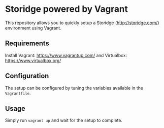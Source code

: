 # Storidge powered by Vagrant

This repository allows you to quickly setup a Storidge (http://storidge.com/) environment using Vagrant.

## Requirements

Install Vagrant: https://www.vagrantup.com/ and Virtualbox: https://www.virtualbox.org/

## Configuration

The setup can be configured by tuning the variables available in the `Vagrantfile`.

## Usage

Simply run `vagrant up` and wait for the setup to complete.
